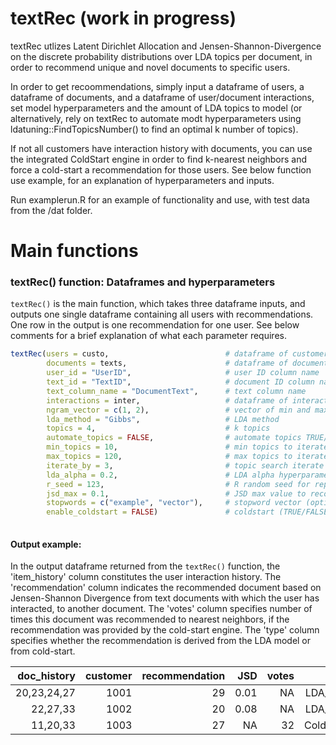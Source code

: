# textRec (work in progress)
textRec utlizes Latent Dirichlet Allocation and Jensen-Shannon-Divergence on the discrete probability distributions over LDA topics per document, in order to recommend unique and novel documents to specific users.

In order to get recoommendations, simply input a dataframe of users, a dataframe of documents, and a dataframe of user/document interactions, set model hyperparameters and the amount of LDA topics to model (or alternatively, rely on textRec to automate modt hyperparameters using ldatuning::FindTopicsNumber() to find an optimal k number of topics). 

If not all customers have interaction history with documents, you can use the integrated ColdStart engine in order to find k-nearest neighbors and force a cold-start a recommendation for those users. See below function use example, for an explanation of hyperparameters and inputs. 

Run examplerun.R for an example of functionality and use, with test data from the /dat folder. 

# Main functions

### textRec() function: Dataframes and hyperparameters

```textRec()``` is the main function, which takes three dataframe inputs, and outputs one single dataframe containing all users with recommendations. One row in the output is one recommendation for one user. See below comments for a brief explanation of what each parameter requires. 

```R 
textRec(users = custo,                          # dataframe of customers/users
        documents = texts,                      # dataframe of documents
        user_id = "UserID",                     # user ID column name
        text_id = "TextID",                     # document ID column name
        text_column_name = "DocumentText",      # text column name
        interactions = inter,                   # dataframe of interactions
        ngram_vector = c(1, 2),                 # vector of min and max ngrams
        lda_method = "Gibbs",                   # LDA method
        topics = 4,                             # k topics
        automate_topics = FALSE,                # automate topics TRUE/FALSE
        min_topics = 10,                        # min topics to iterate from (optional)
        max_topics = 120,                       # max topics to iterate to (optional)
        iterate_by = 3,                         # topic search iterate by (optional)
        lda_alpha = 0.2,                        # LDA alpha hyperparameter (optional)
        r_seed = 123,                           # R random seed for repex (optional)
        jsd_max = 0.1,                          # JSD max value to recommend (optional)
        stopwords = c("example", "vector"),     # stopword vector (optional)
        enable_coldstart = FALSE)               # coldstart (TRUE/FALSE)
        
```

#### Output example:

In the output dataframe returned from the ```textRec()``` function, the 'item_history' column constitutes the user interaction history. The 'recommendation' column indicates the recommended document based on Jensen-Shannon Divergence from text documents with which the user has interacted, to another document. The 'votes' column specifies number of times this document was recommended to nearest neighbors, if the recommendation was provided by the cold-start engine. The 'type' column specifies whether the recommendation is derived from the LDA model or from cold-start.

| doc_history    | customer   |	recommendation  |	JSD   | votes  | type   |
|----------------:|-----------:|-----------------:|----------:|------------:|-------:|
| 20,23,24,27     |     1001   |	           29   |	0.01      | NA	      | LDA_JSD  |
| 22,27,33        |     1002   |	           20   |	0.08      | NA	      | LDA_JSD   |
| 11,20,33        |     1003   |	           27   |	NA        | 32	      | ColdStart   |


